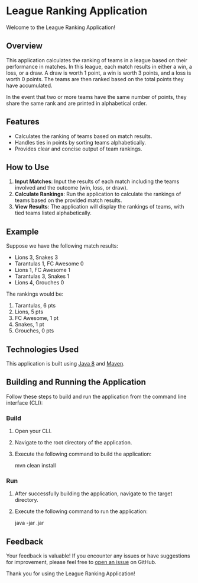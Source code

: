 # League Ranking Application

Welcome to the League Ranking Application!

## Overview

This application calculates the ranking of teams in a league based on their performance in matches. In this league, each match results in either a win, a loss, or a draw. A draw is worth 1 point, a win is worth 3 points, and a loss is worth 0 points. The teams are then ranked based on the total points they have accumulated.

In the event that two or more teams have the same number of points, they share the same rank and are printed in alphabetical order.

## Features

- Calculates the ranking of teams based on match results.
- Handles ties in points by sorting teams alphabetically.
- Provides clear and concise output of team rankings.

## How to Use

1. **Input Matches**: Input the results of each match including the teams involved and the outcome (win, loss, or draw).
2. **Calculate Rankings**: Run the application to calculate the rankings of teams based on the provided match results.
3. **View Results**: The application will display the rankings of teams, with tied teams listed alphabetically.

## Example

Suppose we have the following match results:

- Lions 3, Snakes 3 
- Tarantulas 1, FC Awesome 0
- Lions 1, FC Awesome 1
- Tarantulas 3, Snakes 1
- Lions 4, Grouches 0

The rankings would be:

1. Tarantulas, 6 pts
2. Lions, 5 pts
3. FC Awesome, 1 pt
3. Snakes, 1 pt
5. Grouches, 0 pts

## Technologies Used

This application is built using [Java 8](https://www.java.com/en/) and [Maven](https://maven.apache.org/).

## Building and Running the Application

Follow these steps to build and run the application from the command line interface (CLI):

### Build

1. Open your CLI.
2. Navigate to the root directory of the application.
3. Execute the following command to build the application:


    mvn clean install

### Run

1. After successfully building the application, navigate to the target directory.
2. Execute the following command to run the application:


    java -jar <application-name>.jar


## Feedback

Your feedback is valuable! If you encounter any issues or have suggestions for improvement, please feel free to [open an issue](https://github.com/your_username/league-ranking/issues) on GitHub.

Thank you for using the League Ranking Application!

